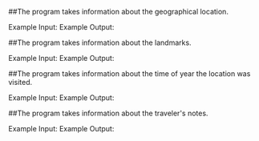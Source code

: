 ##The program takes information about the geographical location.

Example Input:
Example Output:

##The program takes information about the landmarks.

Example Input:
Example Output:

##The program takes information about the time of year the location was visited.

Example Input:
Example Output:

##The program takes information about the traveler's notes.

Example Input:
Example Output: 
